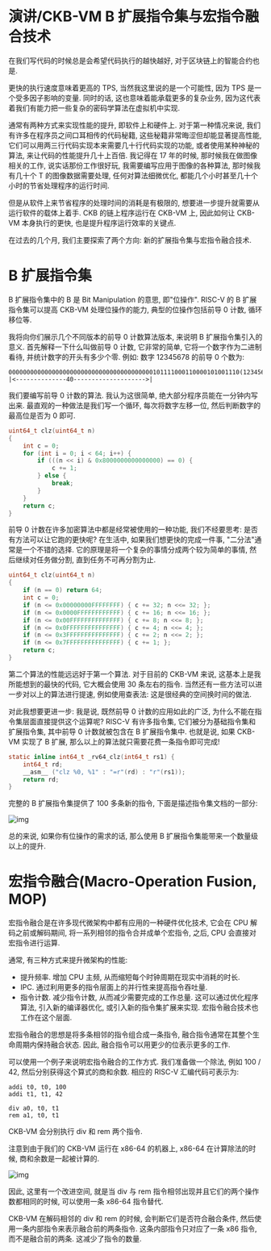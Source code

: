 # 演讲/CKB-VM B 扩展指令集与宏指令融合技术

在我们写代码的时候总是会希望代码执行的越快越好, 对于区块链上的智能合约也是.

更快的执行速度意味着更高的 TPS, 当然我这里说的是一个可能性, 因为 TPS 是一个受多因子影响的变量. 同时的话, 这也意味着能承载更多的复杂业务, 因为这代表着我们有能力把一些复杂的密码学算法在虚拟机中实现.

通常有两种方式来实现性能的提升, 即软件上和硬件上. 对于第一种情况来说, 我们有许多在程序员之间口耳相传的代码秘籍, 这些秘籍非常晦涩但却能显著提高性能, 它们可以用两三行代码实现本来需要几十行代码实现的功能, 或者使用某种神秘的算法, 来让代码的性能提升几十上百倍. 我记得在 17 年的时候, 那时候我在做图像相关的工作, 说实话那份工作很好玩, 我需要编写应用于图像的各种算法, 那时候我有几十个 T 的图像数据需要处理, 任何对算法细微优化, 都能几个小时甚至几十个小时的节省处理程序的运行时间.

但是从软件上来节省程序的处理时间的消耗是有极限的, 想要进一步提升就需要从运行软件的载体上着手. CKB 的链上程序运行在 CKB-VM 上, 因此如何让 CKB-VM 本身执行的更快, 也是提升程序运行效率的关键点.

在过去的几个月, 我们主要探索了两个方向: 新的扩展指令集与宏指令融合技术.

# B 扩展指令集

B 扩展指令集中的 B 是 Bit Manipulation 的意思, 即"位操作". RISC-V 的 B 扩展指令集可以提高 CKB-VM 处理位操作的能力, 典型的位操作包括前导 0 计数, 循环移位等.

我将向你们展示几个不同版本的前导 0 计数算法版本, 来说明 B 扩展指令集引入的意义. 首先解释一下什么叫做前导 0 计数, 它非常的简单, 它将一个数字作为二进制看待, 并统计数字的开头有多少个零. 例如: 数字 12345678 的前导 0 个数为:

```text
0000000000000000000000000000000000000000101111000110000101001110(12345678)
|<--------------40-------------------->|
```

我们要编写前导 0 计数的算法. 我认为这很简单, 绝大部分程序员能在一分钟内写出来. 最直观的一种做法是我们写一个循环, 每次将数字左移一位, 然后判断数字的最高位是否为 0 即可.

```c
uint64_t clz(uint64_t n)
{
    int c = 0;
	for (int i = 0; i < 64; i++) {
        if (((n << i) & 0x8000000000000000) == 0) {
            c += 1;
        } else {
            break;
        }
    }
    return c;
}
```

前导 0 计数在许多加密算法中都是经常被使用的一种功能, 我们不经要思考: 是否有方法可以让它跑的更快呢? 在生活中, 如果我们想更快的完成一件事, "二分法"通常是一个不错的选择. 它的原理是将一个复杂的事情分成两个较为简单的事情, 然后继续对任务做分割, 直到任务不可再分割为止.

```c
uint64_t clz(uint64_t n)
{
    if (n == 0) return 64;
    int c = 0;
    if (n <= 0x00000000FFFFFFFF) { c += 32; n <<= 32; };
    if (n <= 0x0000FFFFFFFFFFFF) { c += 16; n <<= 16; };
    if (n <= 0x00FFFFFFFFFFFFFF) { c += 8; n <<= 8; };
    if (n <= 0x0FFFFFFFFFFFFFFF) { c += 4; n <<= 4; };
    if (n <= 0x3FFFFFFFFFFFFFFF) { c += 2; n <<= 2; };
    if (n <= 0x7FFFFFFFFFFFFFFF) { c += 1; };
    return c;
}
```

第二个算法的性能远远好于第一个算法. 对于目前的 CKB-VM 来说, 这基本上是我所能想到的最快的代码, 它大概会使用 30 条左右的指令. 当然还有一些方法可以进一步对以上的算法进行提速, 例如使用查表法: 这是很经典的空间换时间的做法.

对此我想要更进一步: 我是说, 既然前导 0 计数的应用如此的广泛, 为什么不能在指令集层面直接提供这个运算呢? RISC-V 有许多指令集, 它们被分为基础指令集和扩展指令集, 其中前导 0 计数就被包含在 B 扩展指令集中. 也就是说, 如果 CKB-VM 实现了 B 扩展, 那么以上的算法就只需要花费一条指令即可完成!

```c
static inline int64_t _rv64_clz(int64_t rs1) {
    int64_t rd;
    __asm__ ("clz %0, %1" : "=r"(rd) : "r"(rs1));
    return rd;
}
```

完整的 B 扩展指令集提供了 100 多条新的指令, 下面是描述指令集文档的一部分:

![img](/img/speech/ckb_vm_b_extension_and_mop/b_isa.png)

总的来说, 如果你有位操作的需求的话, 那么使用 B 扩展指令集能带来一个数量级以上的提升.

# 宏指令融合(Macro-Operation Fusion, MOP)

宏指令融合是在许多现代微架构中都有应用的一种硬件优化技术, 它会在 CPU 解码之前或解码期间, 将一系列相邻的指令合并成单个宏指令, 之后, CPU 会直接对宏指令进行运算.

通常, 有三种方式来提升微架构的性能:

- 提升频率. 增加 CPU 主频, 从而缩短每个时钟周期在现实中消耗的时长.
- IPC. 通过利用更多的指令层面上的并行性来提高指令吞吐量.
- 指令计数. 减少指令计数, 从而减少需要完成的工作总量. 这可以通过优化程序算法, 引入新的编译器优化, 或引入新的指令集扩展来实现. 宏指令融合技术也工作在这个层面.

宏指令融合的思想是将多条相邻的指令组合成一条指令, 融合指令通常在其整个生命周期内保持融合状态. 因此, 融合指令可以用更少的位表示更多的工作.

可以使用一个例子来说明宏指令融合的工作方式. 我们准备做一个除法, 例如 100 / 42, 然后分别获得这个算式的商和余数. 相应的 RISC-V 汇编代码可表示为:

```text
addi t0, t0, 100
addi t1, t1, 42

div a0, t0, t1
rem a1, t0, t1
```

CKB-VM 会分别执行 div 和 rem 两个指令.

注意到由于我们的 CKB-VM 运行在 x86-64 的机器上, x86-64 在计算除法的时候, 商和余数是一起被计算的.

![img](/img/speech/ckb_vm_b_extension_and_mop/x86_div.png)

因此, 这里有一个改进空间, 就是当 div 与 rem 指令相邻出现并且它们的两个操作数都相同的时候, 可以使用一条 x86-64 指令替代.

CKB-VM 在解码相邻的 div 和 rem 的时候, 会判断它们是否符合融合条件, 然后使用一条内部指令来表示融合前的两条指令. 这条内部指令只对应了一条 x86 指令, 而不是融合前的两条. 这减少了指令的数量.​
